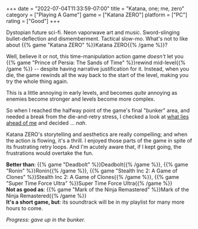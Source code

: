 +++
date = "2022-07-04T11:33:59-07:00"
title = "Katana, one; me, zero"
category = ["Playing A Game"]
game = ["Katana ZERO"]
platform = ["PC"]
rating = ["Good"]
+++

Dystopian future sci-fi.  Neon vaporwave art and music.  Sword-slinging bullet-deflection and dismemberment.  Tactical slow-mo.  What's not to like about {{% game "Katana ZERO" %}}Katana ZERO{{% /game %}}?

Well, believe it or not, this time-manipulation action game <i>doesn't</i> let you {{% game "Prince of Persia: The Sands of Time" %}}rewind mid-level{{% /game %}} -- despite having narrative justification for it.  Instead, when you die, the game rewinds all the way back to the start of the level, making you try the whole thing again.

This is a little annoying in early levels, and becomes <i>quite</i> annoying as enemies become stronger and levels become more complex.

So when I reached the halfway point of the game's final "bunker" area, and needed a break from the die-and-retry stress, I checked a look at <a href="https://www.youtube.com/watch?v=RtUgZSG2dn8">what lies ahead of me</a> and decided ... <i>nah</i>.

Katana ZERO's storytelling and aesthetics are really compelling; and when the action is flowing, it's a thrill.  I enjoyed those parts of the game in spite of its frustrating retry loops.  And I'm acutely aware that, if I kept going, the frustrations would overtake the fun.

<b>Better than</b>: {{% game "Deadbolt" %}}Deadbolt{{% /game %}}, {{% game "Ronin" %}}Ronin{{% /game %}}, {{% game "Stealth Inc 2: A Game of Clones" %}}Stealth Inc 2: A Game of Clones{{% /game %}}, {{% game "Super Time Force Ultra" %}}Super Time Force Ultra{{% /game %}}  
<b>Not as good as</b>: {{% game "Mark of the Ninja Remastered" %}}Mark of the Ninja Remastered{{% /game %}}  
<b>It's a short game, but</b>: its soundtrack will be in my playlist for many more hours to come.

<i>Progress: gave up in the bunker.</i>
